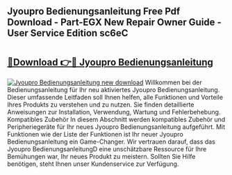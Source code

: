 ## Jyoupro Bedienungsanleitung Free Pdf Download - Part-EGX New Repair Owner Guide - User Service Edition sc6eC

# <h2><a href="http://df34ytz.blite.top/?on=Jyoupro+Bedienungsanleitung">🔗Download 👉🔴 Jyoupro Bedienungsanleitung</a></h2>

[![Jyoupro Bedienungsanleitung new download](https://i.imgur.com/lujVjoI.png)](http://df34ytz.blite.top/?on=Jyoupro+Bedienungsanleitung)
Willkommen bei der Bedienungsanleitung für Ihr neu aktiviertes Jyoupro Bedienungsanleitung. Dieser umfassende Leitfaden soll Ihnen helfen, alle Funktionen und Vorteile Ihres Produkts zu verstehen und zu nutzen. Sie finden detaillierte Anweisungen zur Installation, Verwendung, Wartung und Fehlerbehebung. Kompatibles Zubehör In diesem Abschnitt werden kompatibles Zubehör und Peripheriegeräte für Ihr neues Jyoupro Bedienungsanleitung aufgeführt. Mit Funktionen wie der Liste der Funktionen ist Ihr neuer Jyoupro Bedienungsanleitung ein Game-Changer. Wir vertrauen darauf, dass das Jyoupro BedienungsanleitungD eine unschätzbare Ressource für Ihre Bemühungen war, Ihr neues Produkt zu meistern. Sollten Sie Hilfe benötigen, steht Ihnen unser Kundenservice zur Verfügung.
